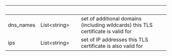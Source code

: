 
|&nbsp;|&nbsp;|&nbsp;|&nbsp;|
|---|---|---|---|
| dns_names | List&lt;string&gt; | | set of additional domains (including wildcards) this TLS certificate is valid for |
| ips | List&lt;string&gt; | | set of IP addresses this TLS certificate is also valid for |